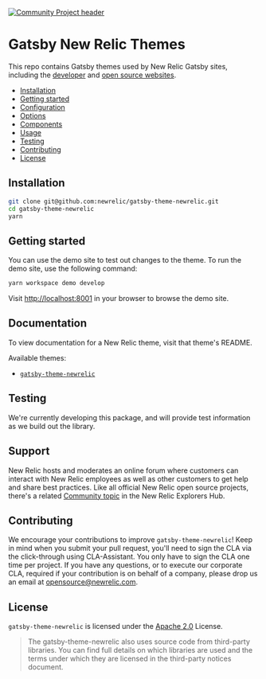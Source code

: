 [![Community Project header](https://github.com/newrelic/opensource-website/raw/master/src/images/categories/Community_Project.png)](https://opensource.newrelic.com/oss-category/#community-project)

# Gatsby New Relic Themes

This repo contains Gatsby themes used by New Relic Gatsby sites, including the
[developer](https://developer.newrelic.com) and [open source websites](https://opensource.newrelic.com).

- [Installation](#installation)
- [Getting started](#getting-started)
- [Configuration](#configuration)
- [Options](#options)
- [Components](#components)
- [Usage](#usage)
- [Testing](#testing)
- [Contributing](#contributing)
- [License](#license)

## Installation

```sh
git clone git@github.com:newrelic/gatsby-theme-newrelic.git
cd gatsby-theme-newrelic
yarn
```

## Getting started

You can use the demo site to test out changes to the theme. To run the demo
site, use the following command:

```sh
yarn workspace demo develop
```

Visit [http://localhost:8001](http://localhost:8001) in your browser to browse
the demo site.

## Documentation

To view documentation for a New Relic theme, visit that theme's README.

Available themes:

- [`gatsby-theme-newrelic`](packages/gatsby-theme-newrelic)

## Testing

We're currently developing this package, and will provide test information as
we build out the library.

## Support

New Relic hosts and moderates an online forum where customers can interact with
New Relic employees as well as other customers to get help and share best
practices. Like all official New Relic open source projects, there's a related
[Community topic](https://discuss.newrelic.com/t/announcing-a-new-relic-gatsby-site-theme/109814)
in the New Relic Explorers Hub.

## Contributing

We encourage your contributions to improve `gatsby-theme-newrelic`! Keep in mind
when you submit your pull request, you'll need to sign the CLA via the
click-through using CLA-Assistant. You only have to sign the CLA one time per
project. If you have any questions, or to execute our corporate CLA, required
if your contribution is on behalf of a company, please drop us an email at
opensource@newrelic.com.

## License

`gatsby-theme-newrelic` is licensed under the [Apache
2.0](http://apache.org/licenses/LICENSE-2.0.txt) License.

> The gatsby-theme-newrelic also uses source code from third-party libraries.
> You can find full details on which libraries are used and the terms under
> which they are licensed in the third-party notices document.
